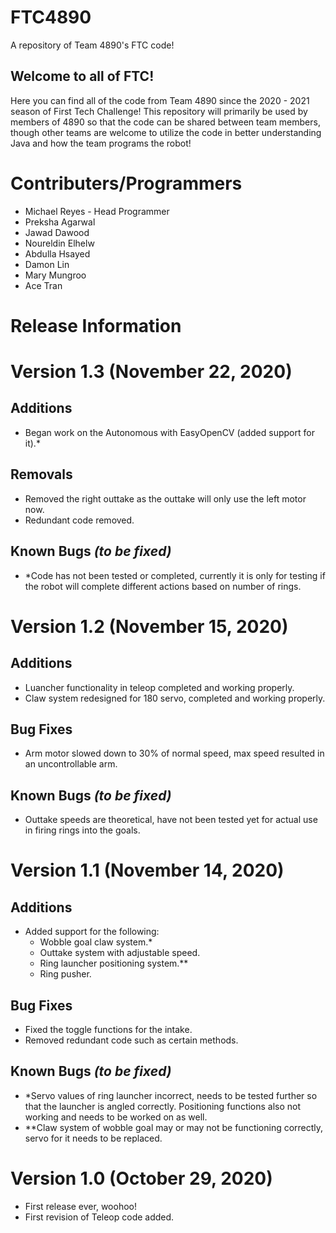 # FTC4890
A repository of Team 4890's FTC code!

## Welcome to all of FTC!
Here you can find all of the code from Team 4890 since the 2020 - 2021 season of First Tech Challenge!
This repository will primarily be used by members of 4890 so that the code can be shared between team members, though other teams are welcome to utilize the code in better understanding Java and how the team programs the robot! 

# Contributers/Programmers

* Michael Reyes - Head Programmer
* Preksha Agarwal
* Jawad Dawood
* Noureldin Elhelw
* Abdulla Hsayed
* Damon Lin
* Mary Mungroo
* Ace Tran

# Release Information

# Version 1.3 (November 22, 2020)

## Additions

- Began work on the Autonomous with EasyOpenCV (added support for it).*

## Removals

- Removed the right outtake as the outtake will only use the left motor now.
- Redundant code removed.

## Known Bugs *(to be fixed)*

* *Code has not been tested or completed, currently it is only for testing if the robot will complete different actions based on number of rings.

# Version 1.2 (November 15, 2020)

## Additions

- Luancher functionality in teleop completed and working properly.
- Claw system redesigned for 180 servo, completed and working properly.

## Bug Fixes

- Arm motor slowed down to 30% of normal speed, max speed resulted in an uncontrollable arm.

## Known Bugs *(to be fixed)*

* Outtake speeds are theoretical, have not been tested yet for actual use in firing rings into the goals.

# Version 1.1 (November 14, 2020)

## Additions

* Added support for the following: 
   - Wobble goal claw system.*
   - Outtake system with adjustable speed.
   - Ring launcher positioning system.** 
   - Ring pusher.

## Bug Fixes

* Fixed the toggle functions for the intake.
* Removed redundant code such as certain methods. 

## Known Bugs *(to be fixed)*

* *Servo values of ring launcher incorrect, needs to be tested further so that the launcher is angled correctly. Positioning functions also not working and needs to be worked on as well.
* **Claw system of wobble goal may or may not be functioning correctly, servo for it needs to be replaced.

# Version 1.0 (October 29, 2020) 

* First release ever, woohoo!
* First revision of Teleop code added.
